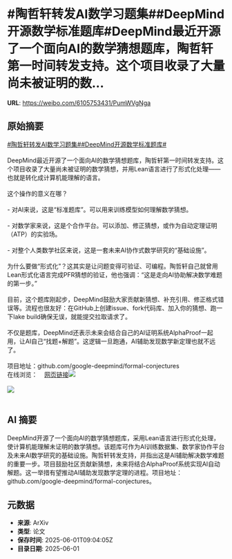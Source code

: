 # #陶哲轩转发AI数学习题集##DeepMind开源数学标准题库#DeepMind最近开源了一个面向AI的数学猜想题库，陶哲轩第一时间转发支持。这个项目收录了大量尚未被证明的数...

**URL**: https://weibo.com/6105753431/PumWVgNga

## 原始摘要

<a href="https://m.weibo.cn/search?containerid=231522type%3D1%26t%3D10%26q%3D%23%E9%99%B6%E5%93%B2%E8%BD%A9%E8%BD%AC%E5%8F%91AI%E6%95%B0%E5%AD%A6%E4%B9%A0%E9%A2%98%E9%9B%86%23&amp;extparam=%23%E9%99%B6%E5%93%B2%E8%BD%A9%E8%BD%AC%E5%8F%91AI%E6%95%B0%E5%AD%A6%E4%B9%A0%E9%A2%98%E9%9B%86%23" data-hide=""><span class="surl-text">#陶哲轩转发AI数学习题集#</span></a><a href="https://m.weibo.cn/search?containerid=231522type%3D1%26t%3D10%26q%3D%23DeepMind%E5%BC%80%E6%BA%90%E6%95%B0%E5%AD%A6%E6%A0%87%E5%87%86%E9%A2%98%E5%BA%93%23&amp;extparam=%23DeepMind%E5%BC%80%E6%BA%90%E6%95%B0%E5%AD%A6%E6%A0%87%E5%87%86%E9%A2%98%E5%BA%93%23" data-hide=""><span class="surl-text">#DeepMind开源数学标准题库#</span></a><br><br>DeepMind最近开源了一个面向AI的数学猜想题库，陶哲轩第一时间转发支持。这个项目收录了大量尚未被证明的数学猜想，并用Lean语言进行了形式化处理——也就是转化成计算机能理解的语言。<br><br>这个操作的意义在哪？<br><br>- 对AI来说，这是“标准题库”。可以用来训练模型如何理解数学猜想。<br><br>- 对数学家来说，这是个合作平台。可以添加、修正猜想，或作为自动定理证明（ATP）的实验场。<br><br>- 对整个人类数学社区来说，这是一套未来AI协作式数学研究的“基础设施”。<br><br>为什么要做“形式化”？这其实是让问题变得可验证、可编程。陶哲轩自己就曾用Lean形式化语言完成PFR猜想的验证，他也强调：“这是走向AI协助解决数学难题的第一步。”<br><br>目前，这个题库刚起步，DeepMind鼓励大家贡献新猜想、补充引用、修正格式错误等。流程也很友好：在GitHub上创建issue、fork代码库、加入你的猜想、跑一下lake build确保无误，就能提交拉取请求了。<br><br>不仅是题库，DeepMind还表示未来会结合自己的AI证明系统AlphaProof一起用，让AI自己“找题+解题”。这逻辑一旦跑通，AI辅助发现数学新定理也就不远了。<br><br>项目地址：github.com/google-deepmind/formal-conjectures<br>在线浏览：<a href="https://weibo.cn/sinaurl?u=https%3A%2F%2Fgoogle-deepmind.github.io%2Fformal-conjectures%2F" data-hide=""><span class="url-icon"><img style="width: 1rem;height: 1rem" src="https://h5.sinaimg.cn/upload/2015/09/25/3/timeline_card_small_web_default.png" referrerpolicy="no-referrer"></span><span class="surl-text">网页链接</span></a><img style="" src="https://tvax3.sinaimg.cn/large/006Fd7o3ly1i1yon8byerj30lm0tq14u.jpg" referrerpolicy="no-referrer"><br><br><img style="" src="https://tvax3.sinaimg.cn/large/006Fd7o3ly1i1yotieo1cj30oq0rsgs2.jpg" referrerpolicy="no-referrer"><br><br>

## AI 摘要

DeepMind开源了一个面向AI的数学猜想题库，采用Lean语言进行形式化处理，使计算机能理解未证明的数学猜想。该题库可作为AI训练数据集、数学家协作平台及未来AI数学研究的基础设施。陶哲轩转发支持，并指出这是AI辅助解决数学难题的重要一步。项目鼓励社区贡献新猜想，未来将结合AlphaProof系统实现AI自动解题。这一举措有望推动AI辅助发现数学定理的进程。项目地址：github.com/google-deepmind/formal-conjectures。

## 元数据

- **来源**: ArXiv
- **类型**: 论文
- **保存时间**: 2025-06-01T09:04:05Z
- **目录日期**: 2025-06-01
